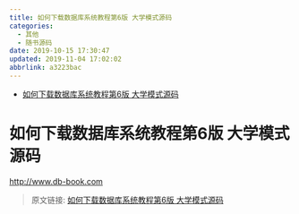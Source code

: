 ```yaml
---
title: 如何下载数据库系统教程第6版 大学模式源码
categories: 
  - 其他
  - 随书源码
date: 2019-10-15 17:30:47
updated: 2019-11-04 17:02:02
abbrlink: a3223bac
---
```

- [如何下载数据库系统教程第6版 大学模式源码](/blog/a3223bac/#如何下载数据库系统教程第6版-大学模式源码)

<!--more-->
<script src="https://cdn.bootcss.com/jquery/3.4.0/jquery.slim.min.js"></script>
<script>$(document).ready(function () {$(".post-body > ul:nth-child(1)").hide();});</script>

<!--end-->
# 如何下载数据库系统教程第6版 大学模式源码 #
http://www.db-book.com

>原文链接: [如何下载数据库系统教程第6版 大学模式源码](https://lanlan2017.github.io/blog/a3223bac/)
